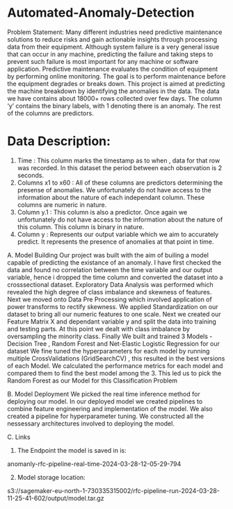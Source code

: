 # Automated-Anomaly-Detection

Problem Statement:
Many different industries need predictive maintenance solutions to reduce risks and gain actionable insights through processing data from their equipment.
Although system failure is a very general issue that can occur in any machine, predicting the failure and taking steps to prevent such failure is most important for any machine or software application.
Predictive maintenance evaluates the condition of equipment by performing online monitoring. The goal is to perform maintenance before the equipment degrades or breaks down.
This project is aimed at predicting the machine breakdown by identifying the anomalies in the data.
The data we have contains about 18000+ rows collected over few days. The column ‘y’ contains the binary labels, with 1 denoting there is an anomaly. 
The rest of the columns are predictors.  

# Data Description:
1. Time : This column marks the timestamp as to when , data for that row was recorded. In this dataset the period between each observation is 2 seconds.
2. Columns x1 to x60 : All of these columns are predictors determining the presense of anomalies. We unfortunately do not have access to the information about the nature of each independant column. These columns are numeric in nature.
3. Column y.1 : This column is also a predictor. Once again we unfortunately do not have access to the information about the nature of this column. This column is binary in nature.
4. Column y : Represents our output variable which we aim to accurately predict. It represents the presence of anomalies at that point in time.


A. Model Building
Our project was built with the aim of builing a model capable of predicting the existance of an anomaly.
I have first checked the data and found no correlation between the time variable and our output variable, hence i dropped the time column and converted the dataset into a crosssectional dataset.
Exploratory Data Analysis was performed which revealed the high degree of class imbalance and skewness of features.
Next we moved onto Data Pre Processing which involved application of power transforms to rectify skewness.
We applied Standardization on our dataset to bring all our numeric features to one scale.
Next we created our Feature Matrix X and dependant variable y and split the data into training and testing parts.
At this point we dealt with class imbalance by oversampling the minority class.
Finally We built and trained 3 Models - Decision Tree , Random Forest and Net-Elastic Logistic Regression for our dataset
We fine tuned the hyperparameters for each model by running multiple CrossValidations (GridSearchCV) , this resulted in the best versions of each Model.
We calculated the performance metrics for each model and compared them to find the best model among the 3.
This led us to pick the Random Forest as our Model for this Classification Problem

B. Model Deployment
We picked the real time inference method for deploying our model.
In our deployed model we created pipelines to combine feature engineering and implementation of the model.
We also created a pipeline for hyperparameter tuning.
We constructed all the nessessary architectures involved to deploying the model.

C. Links 
1. The Endpoint the model is saved in is:

anomanly-rfc-pipeline-real-time-2024-03-28-12-05-29-794

2. Model storage location: 

s3://sagemaker-eu-north-1-730335315002/rfc-pipeline-run-2024-03-28-11-25-41-602/output/model.tar.gz

